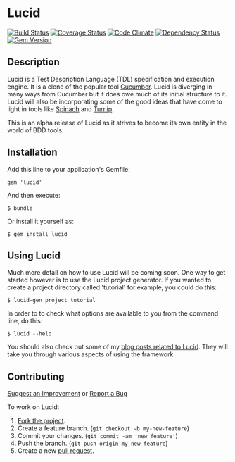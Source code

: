 Lucid
=====

[![Build Status](https://secure.travis-ci.org/jnyman/lucid.png)](http://travis-ci.org/jnyman/lucid)
[![Coverage Status](https://coveralls.io/repos/jnyman/lucid/badge.png?branch=master)](https://coveralls.io/r/jnyman/lucid)
[![Code Climate](https://codeclimate.com/github/jnyman/lucid.png)](https://codeclimate.com/github/jnyman/lucid)
[![Dependency Status](https://gemnasium.com/jnyman/lucid.png)](https://gemnasium.com/jnyman/lucid)
[![Gem Version](https://badge.fury.io/rb/lucid.png)](http://badge.fury.io/rb/lucid)


Description
-----------

Lucid is a Test Description Language (TDL) specification and execution engine. It is a clone of the popular tool [Cucumber](http://cukes.info/). Lucid is diverging in many ways from Cucumber but it does owe much of its initial structure to it. Lucid will also be incorporating some of the good ideas that have come to light in tools like [Spinach](https://github.com/codegram/spinach) and [Turnip](https://github.com/jnicklas/turnip).

This is an alpha release of Lucid as it strives to become its own entity in the world of BDD tools.


Installation
------------

Add this line to your application's Gemfile:

    gem 'lucid'

And then execute:

    $ bundle

Or install it yourself as:

    $ gem install lucid


Using Lucid
-----------

Much more detail on how to use Lucid will be coming soon. One way to get started however is to use the Lucid project generator. If you wanted to create a project directory called 'tutorial' for example, you could do this:

    $ lucid-gen project tutorial

In order to to check what options are available to you from the command line, do this:

    $ lucid --help

You should also check out some of my [blog posts related to Lucid](http://testerstories.com/category/lucid/). They will take you through various aspects of using the framework.


Contributing
------------

[Suggest an Improvement](https://github.com/jnyman/lucid/issues) or [Report a Bug](https://github.com/jnyman/lucid/issues)

To work on Lucid:

1. [Fork the project](http://gun.io/blog/how-to-github-fork-branch-and-pull-request/).
2. Create a feature branch. (`git checkout -b my-new-feature`)
3. Commit your changes. (`git commit -am 'new feature'`)
4. Push the branch. (`git push origin my-new-feature`)
5. Create a new [pull request](https://help.github.com/articles/using-pull-requests).

